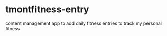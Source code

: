 # tmontfitness-entry
content management app to add daily fitness entries to track my personal fitness
